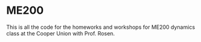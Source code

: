 # ME200

This is all the code for the homeworks and workshops for ME200 dynamics class at the Cooper Union with Prof. Rosen. 
